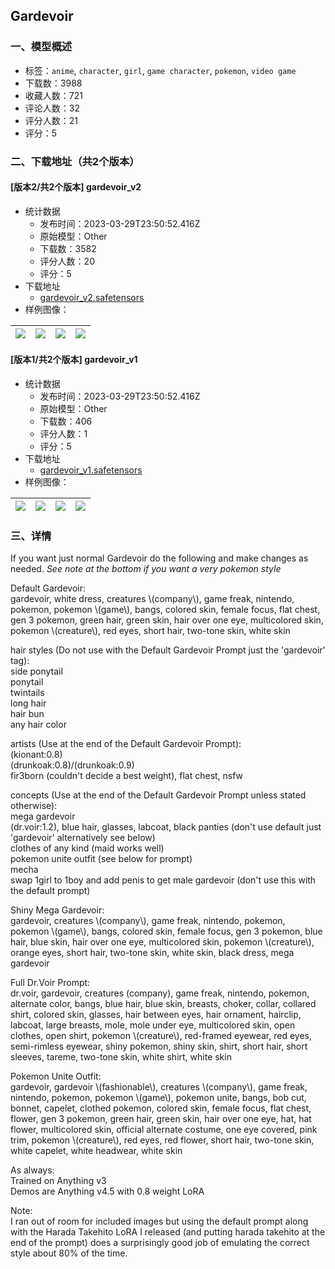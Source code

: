 ## Gardevoir
### 一、模型概述

- 标签：`anime`, `character`, `girl`, `game character`, `pokemon`, `video game`
- 下载数：3988
- 收藏人数：721
- 评论人数：32
- 评分人数：21
- 评分：5

### 二、下载地址（共2个版本）

#### [版本2/共2个版本] gardevoir_v2

- 统计数据
  - 发布时间：2023-03-29T23:50:52.416Z
  - 原始模型：Other
  - 下载数：3582
  - 评分人数：20
  - 评分：5
- 下载地址
  - [gardevoir_v2.safetensors](https://civitai.com/api/download/models/21183)
- 样例图像：

| <img src="https://image.civitai.com/xG1nkqKTMzGDvpLrqFT7WA/e66b2388-f04c-4217-1d30-0ffef5803100/width=450/224407.jpeg" /> | <img src="https://image.civitai.com/xG1nkqKTMzGDvpLrqFT7WA/eb32ce46-2b9f-41cf-0c7a-36152710ff00/width=450/224406.jpeg" /> | <img src="https://image.civitai.com/xG1nkqKTMzGDvpLrqFT7WA/757a2e3a-4855-43fb-d6b6-033a10014c00/width=450/224405.jpeg" /> | <img src="https://image.civitai.com/xG1nkqKTMzGDvpLrqFT7WA/bae414e2-5dd4-4c30-3401-8542c8f0dd00/width=450/224404.jpeg" /> |
| ---- | ---- | ---- | ---- |

#### [版本1/共2个版本] gardevoir_v1

- 统计数据
  - 发布时间：2023-03-29T23:50:52.416Z
  - 原始模型：Other
  - 下载数：406
  - 评分人数：1
  - 评分：5
- 下载地址
  - [gardevoir_v1.safetensors](https://civitai.com/api/download/models/20449)
- 样例图像：

| <img src="https://image.civitai.com/xG1nkqKTMzGDvpLrqFT7WA/8698f6c7-4b8b-447e-d67f-9b1953d11d00/width=450/216577.jpeg" /> | <img src="https://image.civitai.com/xG1nkqKTMzGDvpLrqFT7WA/5943b66b-2cd5-4ac5-e31a-b60fd70d8100/width=450/216591.jpeg" /> | <img src="https://image.civitai.com/xG1nkqKTMzGDvpLrqFT7WA/f7d1c87b-a303-4495-7d95-3a5dd02c2a00/width=450/216590.jpeg" /> | <img src="https://image.civitai.com/xG1nkqKTMzGDvpLrqFT7WA/50920f69-5182-4f11-24ed-2f15f2637300/width=450/216589.jpeg" /> |
| ---- | ---- | ---- | ---- |


### 三、详情
<p>If you want just normal Gardevoir do the following and make changes as needed. <em>See note at the bottom if you want a very pokemon style</em></p><p>Default Gardevoir:<br />gardevoir, white dress, creatures \(company\), game freak, nintendo, pokemon, pokemon \(game\), bangs, colored skin, female focus, flat chest, gen 3 pokemon, green hair, green skin, hair over one eye, multicolored skin, pokemon \(creature\), red eyes, short hair, two-tone skin, white skin</p><p>hair styles (Do not use with the Default Gardevoir Prompt just the 'gardevoir' tag):<br />	side ponytail<br />	ponytail<br />	twintails<br />	long hair<br />	hair bun<br />	any hair color</p><p>artists (Use at the end of the Default Gardevoir Prompt):<br />	(kionant:0.8)<br />	(drunkoak:0.8)/(drunkoak:0.9)<br />	fir3born (couldn't decide a best weight), flat chest, nsfw</p><p>concepts (Use at the end of the Default Gardevoir Prompt unless stated otherwise):<br />	mega gardevoir<br />	(dr.voir:1.2), blue hair, glasses, labcoat, black panties (don't use default just 'gardevoir' alternatively see below)<br />	clothes of any kind (maid works well)<br />	pokemon unite outfit (see below for prompt)<br />	mecha<br />	swap 1girl to 1boy and add penis to get male gardevoir (don't use this with the default prompt)</p><p>Shiny Mega Gardevoir:<br />gardevoir, creatures \(company\), game freak, nintendo, pokemon, pokemon \(game\), bangs, colored skin, female focus, gen 3 pokemon, blue hair, blue skin, hair over one eye, multicolored skin, pokemon \(creature\), orange eyes, short hair, two-tone skin, white skin, black dress, mega gardevoir</p><p>Full Dr.Voir Prompt:<br />dr.voir, gardevoir, creatures (company), game freak, nintendo, pokemon, alternate color, bangs, blue hair, blue skin, breasts, choker, collar, collared shirt, colored skin, glasses, hair between eyes, hair ornament, hairclip, labcoat, large breasts, mole, mole under eye, multicolored skin, open clothes, open shirt, pokemon \(creature\), red-framed eyewear, red eyes, semi-rimless eyewear, shiny pokemon, shiny skin, shirt, short hair, short sleeves, tareme, two-tone skin, white shirt, white skin</p><p>Pokemon Unite Outfit:<br />gardevoir, gardevoir \(fashionable\), creatures \(company\), game freak, nintendo, pokemon, pokemon \(game\), pokemon unite, bangs, bob cut, bonnet, capelet, clothed pokemon, colored skin, female focus, flat chest, flower, gen 3 pokemon, green hair, green skin, hair over one eye, hat, hat flower, multicolored skin, official alternate costume, one eye covered, pink trim, pokemon \(creature\), red eyes, red flower, short hair, two-tone skin, white capelet, white headwear, white skin</p><p>As always:<br />Trained on Anything v3<br />Demos are Anything v4.5 with 0.8 weight LoRA</p><p>Note:<br />I ran out of room for included images but using the default prompt along with the Harada Takehito LoRA I released (and putting harada takehito at the end of the prompt) does a surprisingly good job of emulating the correct style about 80% of the time.</p>